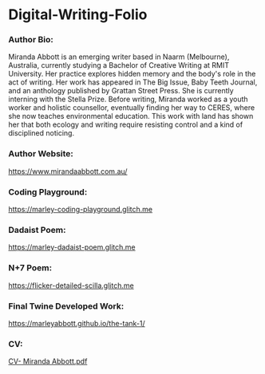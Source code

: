 # Digital-Writing-Folio

### Author Bio:
Miranda Abbott is an emerging writer based in Naarm (Melbourne), Australia, currently studying a Bachelor of Creative Writing at RMIT University. Her practice explores hidden memory and the body's role in the act of writing. Her work has appeared in The Big Issue, Baby Teeth Journal, and an anthology published by Grattan Street Press. She is currently interning with the Stella Prize.
Before writing, Miranda worked as a youth worker and holistic counsellor, eventually finding her way to CERES, where she now teaches environmental education. This work with land has shown her that both ecology and writing require resisting control and a kind of disciplined noticing.

### Author Website:
https://www.mirandaabbott.com.au/

### Coding Playground:
https://marley-coding-playground.glitch.me

### Dadaist Poem:
https://marley-dadaist-poem.glitch.me

### N+7 Poem:
https://flicker-detailed-scilla.glitch.me

### Final Twine Developed Work:
https://marleyabbott.github.io/the-tank-1/

### CV:
[CV- Miranda Abbott.pdf](https://github.com/user-attachments/files/20613253/CV-.Miranda.Abbott.pdf)

